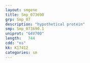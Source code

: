 ```yaml
---
layout: smgene
title: Smp_073690
grp: Smp_07
description: "hypothetical protein"
smp: Smp_073690.1
uniprot: "G4V700"
length:   744
cdd: "ns"
kk: K17412
categories: sm
---
```

